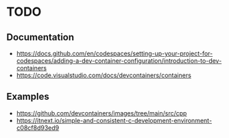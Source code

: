 # TODO

## Documentation

- https://docs.github.com/en/codespaces/setting-up-your-project-for-codespaces/adding-a-dev-container-configuration/introduction-to-dev-containers
- https://code.visualstudio.com/docs/devcontainers/containers

## Examples

- https://github.com/devcontainers/images/tree/main/src/cpp
- https://itnext.io/simple-and-consistent-c-development-environment-c08cf8d93ed9
